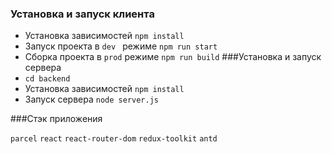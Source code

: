 ### Установка и запуск клиента
- Установка зависимостей ```npm install```
- Запуск проекта в ```dev ``` режиме ```npm run start```
- Сборка проекта в ```prod``` режиме ```npm run build```
###Установка и запуск сервера
- ```cd backend```
- Установка зависимостей ```npm install```
- Запуск сервера ```node server.js```

###Стэк приложения
 
```parcel``` ```react``` ```react-router-dom``` ```redux-toolkit``` ```antd```
